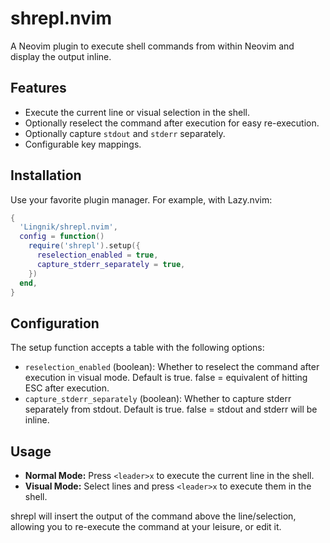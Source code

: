 # shrepl.nvim
A Neovim plugin to execute shell commands from within Neovim and display the output inline.

## Features

- Execute the current line or visual selection in the shell.
- Optionally reselect the command after execution for easy re-execution.
- Optionally capture `stdout` and `stderr` separately.
- Configurable key mappings.

## Installation

Use your favorite plugin manager. For example, with Lazy.nvim:

```lua
{
  'Lingnik/shrepl.nvim',
  config = function()
    require('shrepl').setup({
      reselection_enabled = true,
      capture_stderr_separately = true,
    })
  end,
}
```

## Configuration

The setup function accepts a table with the following options:
* `reselection_enabled` (boolean): Whether to reselect the command after execution in visual mode. Default is true. false = equivalent of hitting ESC after execution.
* `capture_stderr_separately` (boolean): Whether to capture stderr separately from stdout. Default is true. false = stdout and stderr will be inline.

## Usage

* **Normal Mode:** Press `<leader>x` to execute the current line in the shell.
* **Visual Mode:** Select lines and press `<leader>x` to execute them in the shell.

shrepl will insert the output of the command above the line/selection, allowing you to re-execute the command at your leisure, or edit it.
